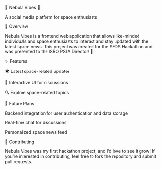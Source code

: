 🚀 Nebula Vibes 🌌

A social media platform for space enthusiasts

📖 Overview

Nebula Vibes is a frontend web application that allows like-minded individuals and space enthusiasts to interact and stay updated with the latest space news. This project was created for the SEDS Hackathon and was presented to the ISRO PSLV Director! 🚀

✨ Features

🌍 Latest space-related updates

👥 Interactive UI for discussions

🔍 Explore space-related topics

🔮 Future Plans

Backend integration for user authentication and data storage

Real-time chat for discussions

Personalized space news feed

🤝 Contributing

Nebula Vibes was my first hackathon project, and I’d love to see it grow! If you’re interested in contributing, feel free to fork the repository and submit pull requests.

